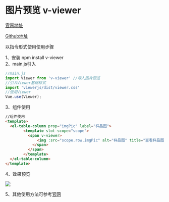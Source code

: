 # 图片预览 v-viewer

[官网地址](https://mirari.cc/2017/08/27/Vue%E5%9B%BE%E7%89%87%E6%B5%8F%E8%A7%88%E7%BB%84%E4%BB%B6v-viewer%EF%BC%8C%E6%94%AF%E6%8C%81%E6%97%8B%E8%BD%AC%E3%80%81%E7%BC%A9%E6%94%BE%E3%80%81%E7%BF%BB%E8%BD%AC%E7%AD%89%E6%93%8D%E4%BD%9C/)

[Github地址](https://github.com/mirari/v-viewer)

以指令形式使用使用步骤

1、安装 npm install v-viewer  
2、main.js引入

```javascript
//main.js
import Viewer from 'v-viewer' //导入图片预览
//引入Viewer基础样式
import 'viewerjs/dist/viewer.css'
//使用Viewer
Vue.use(Viewer);
```

3、组件使用

```html
//组件使用
<template>
  <el-table-column prop="imgPic" label="样品图">
        <template slot-scope="scope">
          <span v-viewer> 
              <img :src="scope.row.imgPic" alt="样品图" title="查看样品图" />
            </span>
          </span>
        </template>
  </el-table-column>
</template>
```

4、效果预览

![](https://oscimg.oschina.net/oscnet/up-08c87052df22da5bcd14f0b86ddcd96aa4a.png)

5、其他使用方法可参考[官网](https://mirari.cc/2017/08/27/Vue%E5%9B%BE%E7%89%87%E6%B5%8F%E8%A7%88%E7%BB%84%E4%BB%B6v-viewer%EF%BC%8C%E6%94%AF%E6%8C%81%E6%97%8B%E8%BD%AC%E3%80%81%E7%BC%A9%E6%94%BE%E3%80%81%E7%BF%BB%E8%BD%AC%E7%AD%89%E6%93%8D%E4%BD%9C/)